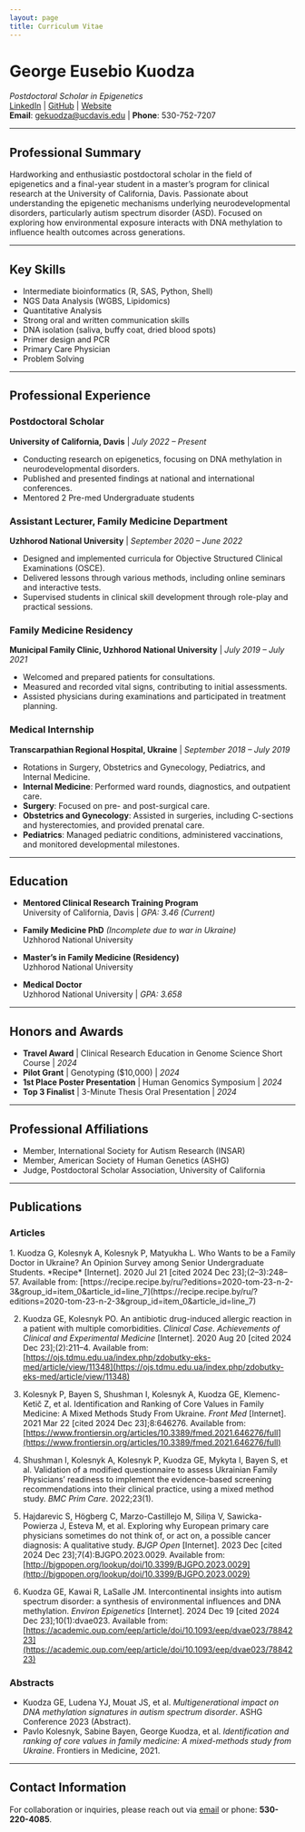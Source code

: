 ```yaml
---
layout: page
title: Curriculum Vitae
---
```


# George Eusebio Kuodza  
*Postdoctoral Scholar in Epigenetics*  
[LinkedIn](https://www.linkedin.com/in/george-kuodza-89178314b/) | [GitHub](https://github.com/dreusebio) | [Website](https://dreusebio.github.io/)  
**Email**: gekuodza@ucdavis.edu | **Phone**: 530-752-7207  

---

## **Professional Summary**
Hardworking and enthusiastic postdoctoral scholar in the field of epigenetics and a final-year student in a master’s program for clinical research at the University of California, Davis. Passionate about understanding the epigenetic mechanisms underlying neurodevelopmental disorders, particularly autism spectrum disorder (ASD). Focused on exploring how environmental exposure interacts with DNA methylation to influence health outcomes across generations.

---

## **Key Skills**
- Intermediate bioinformatics (R, SAS, Python, Shell)  
- NGS Data Analysis (WGBS, Lipidomics)  
- Quantitative Analysis  
- Strong oral and written communication skills  
- DNA isolation (saliva, buffy coat, dried blood spots)  
- Primer design and PCR  
- Primary Care Physician  
- Problem Solving  

---

## **Professional Experience**

### **Postdoctoral Scholar**  
**University of California, Davis** | *July 2022 – Present*  
- Conducting research on epigenetics, focusing on DNA methylation in neurodevelopmental disorders.  
- Published and presented findings at national and international conferences.
- Mentored 2 Pre-med Undergraduate students  

### **Assistant Lecturer, Family Medicine Department**  
**Uzhhorod National University** | *September 2020 – June 2022*  
- Designed and implemented curricula for Objective Structured Clinical Examinations (OSCE).  
- Delivered lessons through various methods, including online seminars and interactive tests.  
- Supervised students in clinical skill development through role-play and practical sessions.  

### **Family Medicine Residency**  
**Municipal Family Clinic, Uzhhorod National University** | *July 2019 – July 2021*  
- Welcomed and prepared patients for consultations.  
- Measured and recorded vital signs, contributing to initial assessments.  
- Assisted physicians during examinations and participated in treatment planning.  

### **Medical Internship**  
**Transcarpathian Regional Hospital, Ukraine** | *September 2018 – July 2019*  
- Rotations in Surgery, Obstetrics and Gynecology, Pediatrics, and Internal Medicine.  
- **Internal Medicine**: Performed ward rounds, diagnostics, and outpatient care.  
- **Surgery**: Focused on pre- and post-surgical care.  
- **Obstetrics and Gynecology**: Assisted in surgeries, including C-sections and hysterectomies, and provided prenatal care.  
- **Pediatrics**: Managed pediatric conditions, administered vaccinations, and monitored developmental milestones.  

---

## **Education**
- **Mentored Clinical Research Training Program**  
  University of California, Davis | *GPA: 3.46 (Current)*  

- **Family Medicine PhD** *(Incomplete due to war in Ukraine)*  
  Uzhhorod National University  

- **Master’s in Family Medicine (Residency)**  
  Uzhhorod National University  

- **Medical Doctor**  
  Uzhhorod National University | *GPA: 3.658*  

---

## **Honors and Awards**
- **Travel Award** | Clinical Research Education in Genome Science Short Course | *2024*  
- **Pilot Grant** | Genotyping ($10,000) | *2024*  
- **1st Place Poster Presentation** | Human Genomics Symposium | *2024*  
- **Top 3 Finalist** | 3-Minute Thesis Oral Presentation | *2024*  

---

## **Professional Affiliations**
- Member, International Society for Autism Research (INSAR)  
- Member, American Society of Human Genetics (ASHG)  
- Judge, Postdoctoral Scholar Association, University of California  

---

## **Publications**

### **Articles**
<div class="csl-bib-body">
1. Kuodza G, Kolesnyk A, Kolesnyk P, Matyukha L. Who Wants to be a Family Doctor in Ukraine? An Opinion Survey among Senior Undergraduate Students. *Recipe* [Internet]. 2020 Jul 21 [cited 2024 Dec 23];(2–3):248–57. Available from: [https://recipe.recipe.by/ru/?editions=2020-tom-23-n-2-3&group_id=item_0&article_id=line_7](https://recipe.recipe.by/ru/?editions=2020-tom-23-n-2-3&group_id=item_0&article_id=line_7)

2. Kuodza GE, Kolesnyk PO. An antibiotic drug-induced allergic reaction in a patient with multiple comorbidities. *Clinical Case*. *Achievements of Clinical and Experimental Medicine* [Internet]. 2020 Aug 20 [cited 2024 Dec 23];(2):211–4. Available from: [https://ojs.tdmu.edu.ua/index.php/zdobutky-eks-med/article/view/11348](https://ojs.tdmu.edu.ua/index.php/zdobutky-eks-med/article/view/11348)

3. Kolesnyk P, Bayen S, Shushman I, Kolesnyk A, Kuodza GE, Klemenc-Ketič Z, et al. Identification and Ranking of Core Values in Family Medicine: A Mixed Methods Study From Ukraine. *Front Med* [Internet]. 2021 Mar 22 [cited 2024 Dec 23];8:646276. Available from: [https://www.frontiersin.org/articles/10.3389/fmed.2021.646276/full](https://www.frontiersin.org/articles/10.3389/fmed.2021.646276/full)

4. Shushman I, Kolesnyk A, Kolesnyk P, Kuodza GE, Mykyta I, Bayen S, et al. Validation of a modified questionnaire to assess Ukrainian Family Physicians’ readiness to implement the evidence-based screening recommendations into their clinical practice, using a mixed method study. *BMC Prim Care*. 2022;23(1).

5. Hajdarevic S, Högberg C, Marzo-Castillejo M, Siliņa V, Sawicka-Powierza J, Esteva M, et al. Exploring why European primary care physicians sometimes do not think of, or act on, a possible cancer diagnosis: A qualitative study. *BJGP Open* [Internet]. 2023 Dec [cited 2024 Dec 23];7(4):BJGPO.2023.0029. Available from: [http://bjgpopen.org/lookup/doi/10.3399/BJGPO.2023.0029](http://bjgpopen.org/lookup/doi/10.3399/BJGPO.2023.0029)

6. Kuodza GE, Kawai R, LaSalle JM. Intercontinental insights into autism spectrum disorder: a synthesis of environmental influences and DNA methylation. *Environ Epigenetics* [Internet]. 2024 Dec 19 [cited 2024 Dec 23];10(1):dvae023. Available from: [https://academic.oup.com/eep/article/doi/10.1093/eep/dvae023/7884223](https://academic.oup.com/eep/article/doi/10.1093/eep/dvae023/7884223)
</div>


### **Abstracts** 

- Kuodza GE, Ludena YJ, Mouat JS, et al. *Multigenerational impact on DNA methylation signatures in autism spectrum disorder*. ASHG Conference 2023 (Abstract).  
- Pavlo Kolesnyk, Sabine Bayen, George Kuodza, et al. *Identification and ranking of core values in family medicine: A mixed-methods study from Ukraine*. Frontiers in Medicine, 2021.  

---

## **Contact Information**
For collaboration or inquiries, please reach out via [email](mailto:gekuodza@ucdavis.edu) or phone: **530-220-4085**.
